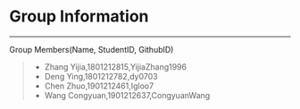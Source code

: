 # Group Information

------
Group Members(Name, StudentID, GithubID)
> * Zhang Yijia,1801212815,YijiaZhang1996
> * Deng Ying,1801212782,dy0703
> * Chen Zhuo,1901212461,Igloo7
> * Wang Congyuan,1901212637,CongyuanWang
